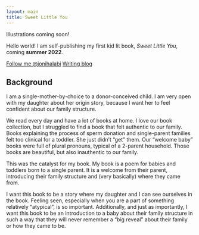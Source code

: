 ```yaml
---
layout: main
title: Sweet Little You
---
```


<div class="book-cover-placeholder book-cover-placeholder-full">
  Illustrations coming soon!
</div>

Hello world! I am self-publishing my first kid lit book, _Sweet Little You_, coming **summer 2022**.

<a href="https://twitter.com/jonihalabi" class="button">Follow me @jonihalabi</a> <a href="/blog/writing" class="button">Writing blog</a>


<section markdown="1" class="has-background timberwolf" aria-label="Background">

## Background

I am a single-mother-by-choice to a donor-conceived child. I am very open with my daughter about her origin story, because I want her to feel confident about our family structure.

We read every day and have a lot of books at home. I love our book collection, but I struggled to find a book that felt authentic to our family. Books explaining the process of sperm donation and single-parent families felt too clinical for a toddler. She just didn’t “get” them. Our “welcome baby” books were full of plural pronouns, typical of a 2-parent household. Those books are beautiful, but also inauthentic to our family.

This was the catalyst for my book. My book is a poem for babies and toddlers born to a single parent. It is a welcome from their parent, introducing their family structure and (very basically) where they came from.

I want this book to be a story where my daughter and I can see ourselves in the book. Feeling seen, especially when you are a part of something relatively “atypical”, is so important.  Additionally, and just as importantly, I want this book to be an introduction to a baby about their family structure in such a way that they will never remember a “big reveal” about their family or how they came to be.

</section>

